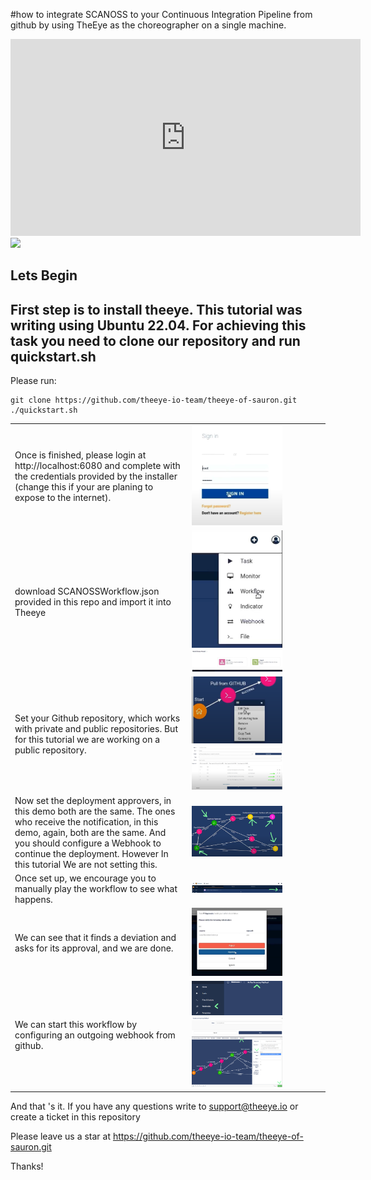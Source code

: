  #how to integrate SCANOSS to your Continuous Integration Pipeline from github by using TheEye as the choreographer on a single machine. 
<iframe width="560" height="315" src="https://www.youtube.com/embed/GxjtUZ6cnKI" title="YouTube video player" frameborder="0" allow="accelerometer; autoplay; clipboard-write; encrypted-media; gyroscope; picture-in-picture" allowfullscreen></iframe>

 <img src="./images/image1.png">

## Lets Begin
## First step is to install theeye. This tutorial was writing using Ubuntu 22.04. For achieving this task you need to clone our repository and run quickstart.sh

Please run:
 ```
git clone https://github.com/theeye-io-team/theeye-of-sauron.git
 ./quickstart.sh
```

<table cellspacing="0" cellpadding="0">
   <tr>
    <td> Once is finished, please login at http://localhost:6080
and complete with the credentials provided by the installer (change this if your are planing to expose to the internet).</td>
    <td> <img src="./images/imagen2.png" width="70%" height="auto" ></td>
   </tr> 
   <tr>
    <td> download SCANOSSWorkflow.json provided in this repo and import it into Theeye
    </td>
    <td> 
         <img src="./images/imagen3.png" width="70%" height="auto" >
         <img src="./images/imagen4.png" width="70%" height="auto" >
    </td>
   </tr> 
   <tr>
   <td>
       Set your Github repository, which works with private and public repositories. But for this tutorial we are working on a public repository.
   </td>
   <td>
         <img src="./images/imagen5.png" width="70%" height="auto" >
         <img src="./images/imagen6.png" width="70%" height="auto" >
   </td>
   </tr> 
   <tr>
   <td>
     Now set the deployment approvers, in this demo both are the same. 
     The ones who receive the notification, in this demo, again, both are the same.
     And you should configure a Webhook to continue the deployment. However In this tutorial We are not setting this.
   </td>
   <td>
         <img src="./images/imagen7.png" width="70%" height="auto" >
   </td>
   </tr> 
   <tr>
   <td>
     Once set up, we encourage you to manually play the workflow to see what happens.
   </td>
   <td>
         <img src="./images/imagen8.png" width="70%" height="auto" >
   </td>
   </tr> 
   <tr>
   <td>
         We can see that it finds a deviation and asks for its approval, and we are done.
   </td>
   <td>
         <img src="./images/imagen9.png" width="70%" height="auto" >
   </td>
   </tr> 
   <tr>
   <td>
         We can start this workflow by configuring an outgoing webhook from github.
   </td>
   <td>
         <img src="./images/imagen10.png" width="70%" height="auto" >
         <img src="./images/imagen11.png" width="70%" height="auto" >
         <img src="./images/imagen12.png" width="70%" height="auto" >

   </td>
   </tr> 
</table>

And that 's it. If you have any questions write to support@theeye.io or create a ticket in this repository

Please leave us a star at https://github.com/theeye-io-team/theeye-of-sauron.git

Thanks!


